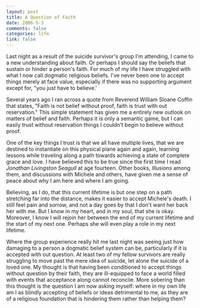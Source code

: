 ```yaml
--- 
layout: post
title: A Question of Faith
date: 2006-5-3
comments: false
categories: life
link: false
---
```

Last night as a result of the suicide survivor's group I'm attending, I came to a new understanding about faith. Or perhaps I should say the beliefs that sustain or hinder a person's faith. For much of my life I have struggled with what I now call dogmatic religious beliefs. I've never been one to accept things merely at face value, especially if there was no supporting argument except for, "you just have to believe.'

Several years ago I ran across a quote from Reverend William Sloane Coffin that states, "Faith is not belief without proof, faith is trust with out reservation." This simple statement has given me a entirely new outlook on matters of belief and faith. Perhaps it is only a semantic game, but I can easily trust without reservation things I couldn't begin to believe without proof.

One of the key things I trust is that we all have multiple lives, that we are destined to instantiate on this physical plane again and again, learning lessons while traveling along a path towards achieving a state of complete grace and love. I have believed this to be true since the first time I read <em>Jonathan Livingston Seagull</em> at age fourteen. Other books, <em>Illusions</em> among them, and discussions with Michele and others, have given me a sense of peace about why I am here and where I am going.

Believing, as I do, that this current lifetime is but one step on a path stretching far into the distance, makes it easier to accept Michele's death. I still feel pain and sorrow, and not a day goes by that I don't want her back her with me. But I know in my heart, and in my soul, that she is okay. Moreover, I know I will rejoin her between the end of my current lifetime and the start of my next one. Perhaps she will even play a role in my next lifetime.

Where the group experience really hit me last night was seeing just how damaging to a person a dogmatic belief system can be, particularly if it is accepted with out question. At least two of my fellow survivors are really struggling to move past the mere idea of suicide, let alone the suicide of a loved one. My thought is that having been conditioned to accept things without question by their faith, they are ill-equipped to face a world filled with events that acceptance along cannot reconcile. More sobering than this thought is the question I am now asking myself: where in my own life am I as blindly accepting of beliefs or ideas detrimental to me, as they are of a religious foundation that is hindering them rather than helping them?
